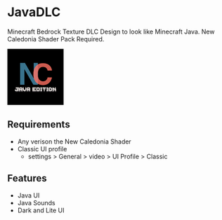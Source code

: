 # JavaDLC
Minecraft Bedrock Texture DLC Design to look like Minecraft Java. New Caledonia Shader Pack Required.

![pack_icon.png](pack_icon.png)

## Requirements
- Any verison the New Caledonia Shader
- Classic UI profile
    - settings > General > video > UI Profile > Classic

## Features
- Java UI
- Java Sounds
- Dark and Lite UI